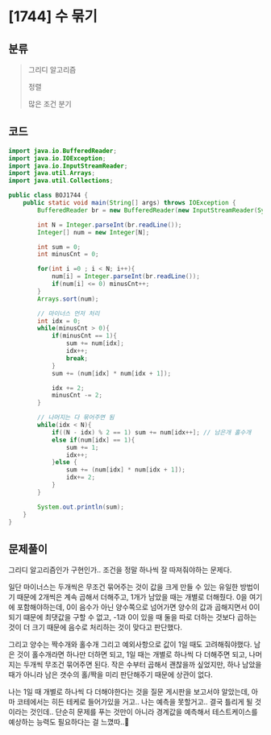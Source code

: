 # [1744] 수 묶기

## 분류
> 그리디 알고리즘
>
> 정렬
>
> 많은 조건 분기

## 코드
```java
import java.io.BufferedReader;
import java.io.IOException;
import java.io.InputStreamReader;
import java.util.Arrays;
import java.util.Collections;

public class BOJ1744 {
    public static void main(String[] args) throws IOException {
        BufferedReader br = new BufferedReader(new InputStreamReader(System.in));

        int N = Integer.parseInt(br.readLine());
        Integer[] num = new Integer[N];

        int sum = 0;
        int minusCnt = 0;

        for(int i =0 ; i < N; i++){
            num[i] = Integer.parseInt(br.readLine());
            if(num[i] <= 0) minusCnt++;
        }
        Arrays.sort(num);

        // 마이너스 먼저 처리
        int idx = 0;
        while(minusCnt > 0){
            if(minusCnt == 1){
                sum += num[idx];
                idx++;
                break;
            }
            sum += (num[idx] * num[idx + 1]);

            idx += 2;
            minusCnt -= 2;
        }

        // 나머지는 다 묶어주면 됨
        while(idx < N){
            if((N - idx) % 2 == 1) sum += num[idx++]; // 남은개 홀수개
            else if(num[idx] == 1){
                sum += 1;
                idx++;
            }else {
                sum += (num[idx] * num[idx + 1]);
                idx+= 2;
            }
        }

        System.out.println(sum);
    }
}

```

## 문제풀이

그리디 알고리즘인가 구현인가.. 조건을 정말 하나씩 잘 따져줘야하는 문제다. 

일단 마이너스는 두개씩은 무조건 묶어주는 것이 값을 크게 만들 수 있는 유일한 방법이기 때문에 2개씩은 계속 곱해서 더해주고, 1개가 남았을 때는 개별로 더해줬다. 0을 여기에 포함해야하는데, 0이 음수가 아닌 양수쪽으로 넘어가면 양수의 값과 곱해지면서 0이 되기 떄문에 최댓값을 구할 수 없고, -1과 0이 있을 때 둘을 따로 더하는 것보다 곱하는 것이 더 크기 때문에 음수로 처리하는 것이 맞다고 판단했다.

그리고 양수는 짝수개와 홀수개 그리고 예외사항으로 값이 1일 때도 고려해줘야했다. 
남은 것이 홀수개라면 하나만 더하면 되고, 1일 때는 개별로 하나씩 다 더해주면 되고, 나머지는 두개씩 무조건 묶어주면 된다. 작은 수부터 곱해서 괜찮을까 싶었지만, 하나 남았을 때가 아니라 남은 갯수의 홀/짝을 미리 판단해주기 때문에 상관이 없다. 

나는 1일 때 개별로 하나씩 다 더해야한다는 것을 질문 게시판을 보고서야 알았는데, 아마 코테에서는 히든 테케로 들어가있을 거고.. 나는 예측을 못할거고.. 결국 틀리게 될 것이라는 것인데..
단순히 문제를 푸는 것만이 아니라 경계값을 예측해서 테스트케이스를 예상하는 능력도 필요하다는 걸 느꼈따..🫠
